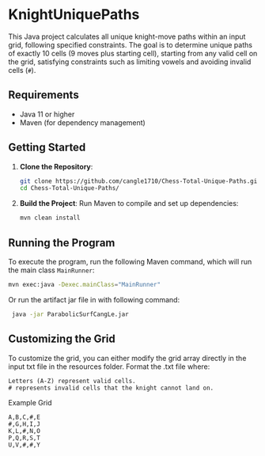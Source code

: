 # KnightUniquePaths

This Java project calculates all unique knight-move paths within an input grid, following specified constraints. The goal is to determine unique paths of exactly 10 cells (9 moves plus starting cell), starting from any valid cell on the grid, satisfying constraints such as limiting vowels and avoiding invalid cells (`#`).

## Requirements

- Java 11 or higher
- Maven (for dependency management)

## Getting Started

1. **Clone the Repository**:
    ```bash
    git clone https://github.com/cangle1710/Chess-Total-Unique-Paths.git
    cd Chess-Total-Unique-Paths/
    ```

2. **Build the Project**:
 Run Maven to compile and set up dependencies:
     ```bash
     mvn clean install
     ```

## Running the Program

To execute the program, run the following Maven command, which will run the main class `MainRunner`:

```bash
mvn exec:java -Dexec.mainClass="MainRunner"
```
Or run the artifact jar file in with following command:
```bash
 java -jar ParabolicSurfCangLe.jar
```

## Customizing the Grid

To customize the grid, you can either modify the grid array directly in the input txt file in the resources folder. Format the .txt file where:

    Letters (A-Z) represent valid cells.
    # represents invalid cells that the knight cannot land on.

Example Grid
```
A,B,C,#,E
#,G,H,I,J
K,L,#,N,O
P,Q,R,S,T
U,V,#,#,Y
```
